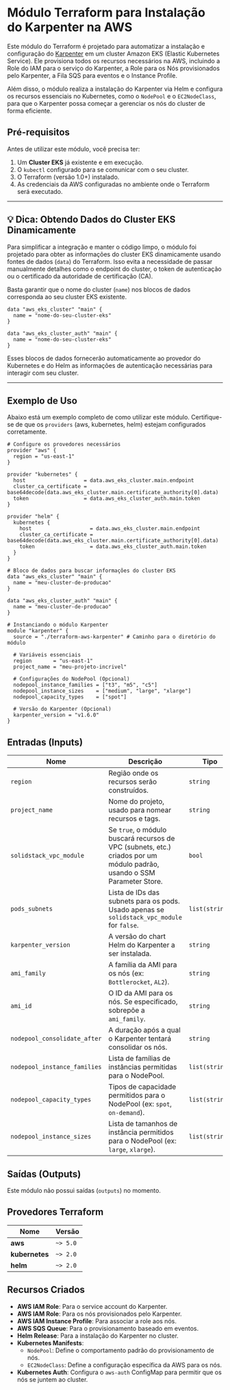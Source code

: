 # Módulo Terraform para Instalação do Karpenter na AWS

Este módulo do Terraform é projetado para automatizar a instalação e configuração do [Karpenter](https://karpenter.sh/) em um cluster Amazon EKS (Elastic Kubernetes Service). Ele provisiona todos os recursos necessários na AWS, incluindo a Role do IAM para o serviço do Karpenter, a Role para os Nós provisionados pelo Karpenter, a Fila SQS para eventos e o Instance Profile.

Além disso, o módulo realiza a instalação do Karpenter via Helm e configura os recursos essenciais no Kubernetes, como o `NodePool` e o `EC2NodeClass`, para que o Karpenter possa começar a gerenciar os nós do cluster de forma eficiente.

## Pré-requisitos

Antes de utilizar este módulo, você precisa ter:

1.  Um **Cluster EKS** já existente e em execução.
2.  O `kubectl` configurado para se comunicar com o seu cluster.
3.  O Terraform (versão 1.0+) instalado.
4.  As credenciais da AWS configuradas no ambiente onde o Terraform será executado.

---

## 💡 Dica: Obtendo Dados do Cluster EKS Dinamicamente

Para simplificar a integração e manter o código limpo, o módulo foi projetado para obter as informações do cluster EKS dinamicamente usando fontes de dados (`data`) do Terraform. Isso evita a necessidade de passar manualmente detalhes como o endpoint do cluster, o token de autenticação ou o certificado da autoridade de certificação (CA).

Basta garantir que o nome do cluster (`name`) nos blocos de dados corresponda ao seu cluster EKS existente.

```hcl
data "aws_eks_cluster" "main" {
  name = "nome-do-seu-cluster-eks"
}

data "aws_eks_cluster_auth" "main" {
  name = "nome-do-seu-cluster-eks"
}
```

Esses blocos de dados fornecerão automaticamente ao provedor do Kubernetes e do Helm as informações de autenticação necessárias para interagir com seu cluster.

---

## Exemplo de Uso

Abaixo está um exemplo completo de como utilizar este módulo. Certifique-se de que os `providers` (aws, kubernetes, helm) estejam configurados corretamente.

```hcl
# Configure os provedores necessários
provider "aws" {
  region = "us-east-1"
}

provider "kubernetes" {
  host                   = data.aws_eks_cluster.main.endpoint
  cluster_ca_certificate = base64decode(data.aws_eks_cluster.main.certificate_authority[0].data)
  token                  = data.aws_eks_cluster_auth.main.token
}

provider "helm" {
  kubernetes {
    host                   = data.aws_eks_cluster.main.endpoint
    cluster_ca_certificate = base64decode(data.aws_eks_cluster.main.certificate_authority[0].data)
    token                  = data.aws_eks_cluster_auth.main.token
  }
}

# Bloco de dados para buscar informações do cluster EKS
data "aws_eks_cluster" "main" {
  name = "meu-cluster-de-producao"
}

data "aws_eks_cluster_auth" "main" {
  name = "meu-cluster-de-producao"
}

# Instanciando o módulo Karpenter
module "karpenter" {
  source = "./terraform-aws-karpenter" # Caminho para o diretório do módulo

  # Variáveis essenciais
  region       = "us-east-1"
  project_name = "meu-projeto-incrivel"

  # Configurações do NodePool (Opcional)
  nodepool_instance_families = ["t3", "m5", "c5"]
  nodepool_instance_sizes    = ["medium", "large", "xlarge"]
  nodepool_capacity_types    = ["spot"]

  # Versão do Karpenter (Opcional)
  karpenter_version = "v1.6.0"
}
```

## Entradas (Inputs)

| Nome                           | Descrição                                                                                                                                                           | Tipo           | Padrão                               | Obrigatório |
| ------------------------------ | ------------------------------------------------------------------------------------------------------------------------------------------------------------------- | -------------- | ------------------------------------ | :---------: |
| `region`                       | Região onde os recursos serão construídos.                                                                                                                          | `string`       | -                                    |     Sim     |
| `project_name`                 | Nome do projeto, usado para nomear recursos e tags.                                                                                                                 | `string`       | -                                    |     Sim     |
| `solidstack_vpc_module`        | Se `true`, o módulo buscará recursos de VPC (subnets, etc.) criados por um módulo padrão, usando o SSM Parameter Store.                                               | `bool`         | `true`                               |     Não     |
| `pods_subnets`                 | Lista de IDs das subnets para os pods. Usado apenas se `solidstack_vpc_module` for `false`.                                                                           | `list(string)` | `[]`                                 |     Não     |
| `karpenter_version`            | A versão do chart Helm do Karpenter a ser instalada.                                                                                                                | `string`       | `"1.6.0"`                            |     Não     |
| `ami_family`                   | A família da AMI para os nós (ex: `Bottlerocket`, `AL2`).                                                                                                            | `string`       | `"Bottlerocket"`                     |     Não     |
| `ami_id`                       | O ID da AMI para os nós. Se especificado, sobrepõe a `ami_family`.                                                                                                    | `string`       | `""`                                 |     Não     |
| `nodepool_consolidate_after`   | A duração após a qual o Karpenter tentará consolidar os nós.                                                                                                        | `string`       | `"5m"`                               |     Não     |
| `nodepool_instance_families`   | Lista de famílias de instâncias permitidas para o NodePool.                                                                                                         | `list(string)` | `["m5", "c5", "c6a", "m6a", "c7a"]`   |     Não     |
| `nodepool_capacity_types`      | Tipos de capacidade permitidos para o NodePool (ex: `spot`, `on-demand`).                                                                                             | `list(string)` | `["spot", "on-demand"]`              |     Não     |
| `nodepool_instance_sizes`      | Lista de tamanhos de instância permitidos para o NodePool (ex: `large`, `xlarge`).                                                                                    | `list(string)` | `["large", "xlarge", "2xlarge"]`     |     Não     |

## Saídas (Outputs)

Este módulo não possui saídas (`outputs`) no momento.

## Provedores Terraform

| Nome         | Versão   |
| ------------ | -------- |
| **aws**      | `~> 5.0` |
| **kubernetes** | `~> 2.0` |
| **helm**     | `~> 2.0` |

## Recursos Criados

-   **AWS IAM Role**: Para o service account do Karpenter.
-   **AWS IAM Role**: Para os nós provisionados pelo Karpenter.
-   **AWS IAM Instance Profile**: Para associar a role aos nós.
-   **AWS SQS Queue**: Para o provisionamento baseado em eventos.
-   **Helm Release**: Para a instalação do Karpenter no cluster.
-   **Kubernetes Manifests**:
    -   `NodePool`: Define o comportamento padrão do provisionamento de nós.
    -   `EC2NodeClass`: Define a configuração específica da AWS para os nós.
-   **Kubernetes Auth**: Configura o `aws-auth` ConfigMap para permitir que os nós se juntem ao cluster.

